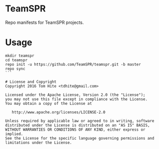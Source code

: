 # TeamSPR
Repo manifests for TeamSPR projects.

# Usage

````
mkdir teamspr
cd teamspr
repo init -u https://github.com/TeamSPR/teamspr.git -b master
repo sync
```

# License and Copyright
Copyright 2016 Tom Hite <tdhite@gmail.com>

Licensed under the Apache License, Version 2.0 (the "License");
you may not use this file except in compliance with the License.
You may obtain a copy of the License at

   http://www.apache.org/licenses/LICENSE-2.0

Unless required by applicable law or agreed to in writing, software
distributed under the License is distributed on an "AS IS" BASIS,
WITHOUT WARRANTIES OR CONDITIONS OF ANY KIND, either express or implied.
See the License for the specific language governing permissions and
limitations under the License.
